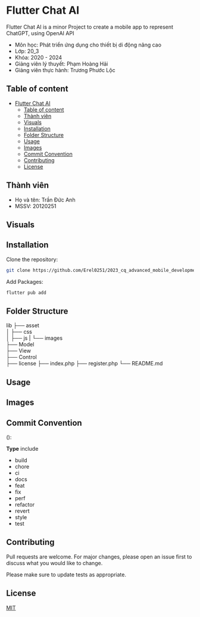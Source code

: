 # Flutter Chat AI

Flutter Chat AI is a minor Project to create a mobile app to represent ChatGPT, using OpenAI API

* Môn học: Phát triển ứng dụng cho thiết bị di động nâng cao
* Lớp: 20_3
* Khóa: 2020 - 2024
* Giảng viên lý thuyết: Phạm Hoàng Hải
* Giảng viên thực hành: Trương Phước Lộc

## Table of content

- [Flutter Chat AI](#flutter-chat-ai)
  - [Table of content](#table-of-content)
  - [Thành viên](#thành-viên)
  - [Visuals](#visuals)
  - [Installation](#installation)
  - [Folder Structure](#folder-structure)
  - [Usage](#usage)
  - [Images](#images)
  - [Commit Convention](#commit-convention)
  - [Contributing](#contributing)
  - [License](#license)

<!-- MEMBER -->
## Thành viên

* Họ và tên: Trần Đức Anh
* MSSV: 20120251


## Visuals

## Installation

Clone the repository:

```bash
git clone https://github.com/Erel0251/2023_cq_advanced_mobile_development.git
```

Add Packages:

```bash
flutter pub add
```

<!-- FOLDER STRUCTURE -->
## Folder Structure

lib
    ├── asset                   
    │   ├── css                 
    │   ├── js
    |   └── images              
    ├── Model                   
    ├── View                    
    ├── Control                 
    ├── license
    ├── index.php
    ├── register.php
    └── README.md               

## Usage

## Images

## Commit Convention

<Type> (<Subject>): <Description>

**Type** include

  * build
  * chore
  * ci
  * docs
  * feat
  * fix
  * perf
  * refactor
  * revert
  * style
  * test

## Contributing

Pull requests are welcome. For major changes, please open an issue first
to discuss what you would like to change.

Please make sure to update tests as appropriate.

## License

[MIT](https://choosealicense.com/licenses/mit/)